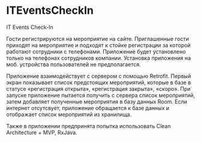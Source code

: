 # ITEventsCheckIn
IT Events Check-In

Гости регистрируются на мероприятие на сайте. Приглашенные гости приходят на мероприятие и подходят к стойке регистрации за которой работают сотрудники с телефонами.
Приложение будет установлено только на телефонах сотрудников компании. Установка приложения на моб. устройства пользователей не предполагается.

Приложение взаимодействует с сервером с помощью Retrofit. Первый экран показывает список предстоящих мероприятий, которые в базе в статусе «регистрация открыта», «регистрация закрыта», «скоро».
При запуске приложение пытается получить с сервера список мероприятий, затем добавляет полученные мероприятия в базу данных Room. Если интернет отсутсвует, 
приложение обращается к базе данных и отображает список мероприятий из хранилища.

Также в приложении предпринята попытка использовать Clean Architecture + MVP, RxJava. 

